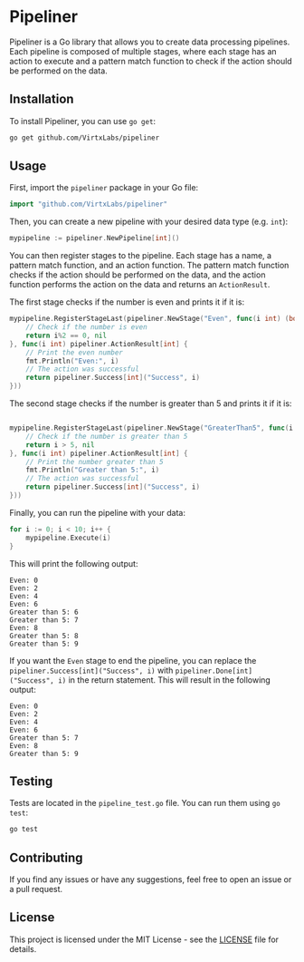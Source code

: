 # Pipeliner

Pipeliner is a Go library that allows you to create data processing pipelines. Each pipeline is composed of multiple stages, where each stage has an action to execute and a pattern match function to check if the action should be performed on the data.

## Installation

To install Pipeliner, you can use `go get`:

```sh
go get github.com/VirtxLabs/pipeliner
```

## Usage
First, import the `pipeliner` package in your Go file:

```go
import "github.com/VirtxLabs/pipeliner"
```

Then, you can create a new pipeline with your desired data type (e.g. `int`):

```go
mypipeline := pipeliner.NewPipeline[int]()
```

You can then register stages to the pipeline. Each stage has a name, a pattern match function, and an action function. The pattern match function checks if the action should be performed on the data, and the action function performs the action on the data and returns an `ActionResult`.

The first stage checks if the number is even and prints it if it is:
```go
mypipeline.RegisterStageLast(pipeliner.NewStage("Even", func(i int) (bool, error) {
    // Check if the number is even
    return i%2 == 0, nil
}, func(i int) pipeliner.ActionResult[int] {
    // Print the even number
    fmt.Println("Even:", i)
    // The action was successful
    return pipeliner.Success[int]("Success", i)
}))
```

The second stage checks if the number is greater than 5 and prints it if it is:
```go

mypipeline.RegisterStageLast(pipeliner.NewStage("GreaterThan5", func(i int) (bool, error) {
    // Check if the number is greater than 5
    return i > 5, nil
}, func(i int) pipeliner.ActionResult[int] {
    // Print the number greater than 5
    fmt.Println("Greater than 5:", i)
    // The action was successful
    return pipeliner.Success[int]("Success", i)
}))
```

Finally, you can run the pipeline with your data:

```go
for i := 0; i < 10; i++ {
    mypipeline.Execute(i)
}
```

This will print the following output:

```
Even: 0
Even: 2
Even: 4
Even: 6
Greater than 5: 6
Greater than 5: 7
Even: 8
Greater than 5: 8
Greater than 5: 9
```

If you want the `Even` stage to end the pipeline, you can replace the `pipeliner.Success[int]("Success", i)` with `pipeliner.Done[int]("Success", i)` in the return statement. This will result in the following output:

```
Even: 0
Even: 2
Even: 4
Even: 6
Greater than 5: 7
Even: 8
Greater than 5: 9
```


## Testing



Tests are located in the `pipeline_test.go` file. You can run them using `go test`:

```sh
go test
```

## Contributing

If you find any issues or have any suggestions, feel free to open an issue or a pull request.

## License

This project is licensed under the MIT License - see the [LICENSE](LICENSE) file for details.
